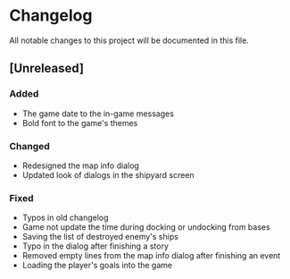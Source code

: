 # Changelog
All notable changes to this project will be documented in this file.

## [Unreleased]

### Added
- The game date to the in-game messages
- Bold font to the game's themes

### Changed
- Redesigned the map info dialog
- Updated look of dialogs in the shipyard screen

### Fixed
- Typos in old changelog
- Game not update the time during docking or undocking from bases
- Saving the list of destroyed enemy's ships
- Typo in the dialog after finishing a story
- Removed empty lines from the map info dialog after finishing an event
- Loading the player's goals into the game
